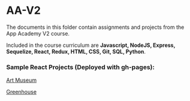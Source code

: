 # AA-V2

The documents in this folder contain assignments and projects from the App Academy V2 course.

Included in the course curriculum are **Javascript, NodeJS, Express, Sequelize, React, Redux, HTML, CSS, Git, SQL, Python**.

### Sample React Projects (Deployed with gh-pages):

[Art Museum](https://ericwongcv.github.io/art-museum/)

[Greenhouse](https://ericwongcv.github.io/react-greenhouse/)
